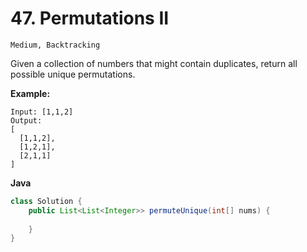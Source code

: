 # 47. Permutations II

```Medium, Backtracking```

Given a collection of numbers that might contain duplicates, return all possible unique permutations.

**Example:**

```
Input: [1,1,2]
Output:
[
  [1,1,2],
  [1,2,1],
  [2,1,1]
]
```

**Java**

```java
class Solution {
    public List<List<Integer>> permuteUnique(int[] nums) {
        
    }
}
```